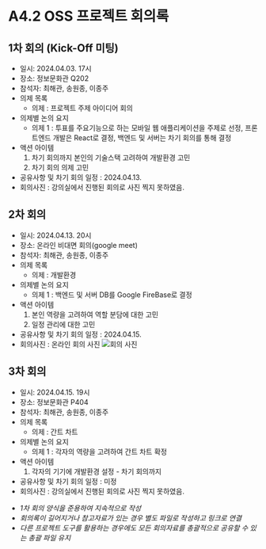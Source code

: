 # A4.2 OSS 프로젝트 회의록  

## 1차 회의 (Kick-Off 미팅)  

* 일시: 2024.04.03. 17시
* 장소: 정보문화관 Q202
* 참석자: 최해관, 송원종, 이종주
* 의제 목록
    * 의제 : 프로젝트 주제 아이디어 회의
* 의제별 논의 요지  
    * 의제 1 : 투표를 주요기능으로 하는 모바일 웹 애플리케이션을 주제로 선정, 프론트엔드 개발은 React로 결정, 백엔드 및 서버는 차기 회의를 통해 결정
* 액션 아이템
    1. 차기 회의까지 본인의 기술스택 고려하여 개발환경 고민
    2. 차기 회의 의제 고민
* 공유사항 및 차기 회의 일정 : 2024.04.13.
* 회의사진 : 강의실에서 진행된 회의로 사진 찍지 못하였음.

## 2차 회의

* 일시: 2024.04.13. 20시
* 장소: 온라인 비대면 회의(google meet)
* 참석자: 최해관, 송원종, 이종주
* 의제 목록
    * 의제 : 개발환경
* 의제별 논의 요지  
    * 의제 1 : 백엔드 및 서버 DB를 Google FireBase로 결정
* 액션 아이템
    1. 본인 역량을 고려하여 역할 분담에 대한 고민
    2. 일정 관리에 대한 고민
* 공유사항 및 차기 회의 일정 : 2024.04.15.
* 회의사진 : 온라인 회의 사진
  ![회의 사진](0415온라인회의.png)

## 3차 회의  

* 일시: 2024.04.15. 19시
* 장소: 정보문화관 P404
* 참석자: 최해관, 송원종, 이종주
* 의제 목록
    * 의제 : 간트 차트
* 의제별 논의 요지  
    * 의제 1 : 각자의 역량을 고려하여 간트 차트 확정
* 액션 아이템
    1. 각자의 기기에 개발환경 설정 - 차기 회의까지
* 공유사항 및 차기 회의 일정 : 미정
* 회의사진 : 강의실에서 진행된 회의로 사진 찍지 못하였음.


- *1차 회의 양식을 준용하여 지속적으로 작성*
- *회의록이 길어지거나 참고자료가 있는 경우 별도 파일로 작성하고 링크로 연결*
- *다른 프로젝트 도구를 활용하는 경우에도 모든 회의자료를 총괄적으로 공유할 수 있는 총괄 파일 유지*  
